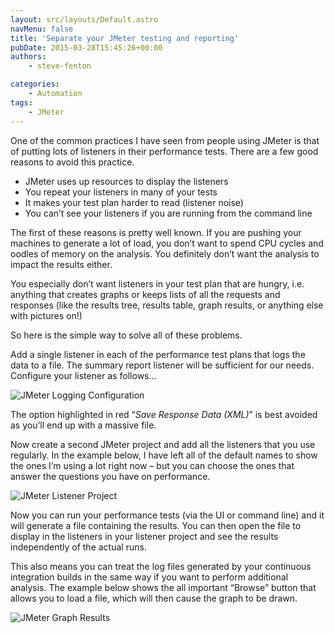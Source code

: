 ```yaml
---
layout: src/layouts/Default.astro
navMenu: false
title: 'Separate your JMeter testing and reporting'
pubDate: 2015-03-28T15:45:26+00:00
authors:
    - steve-fenton

categories:
    - Automation
tags:
    - JMeter
---
```


One of the common practices I have seen from people using JMeter is that of putting lots of listeners in their performance tests. There are a few good reasons to avoid this practice.

- JMeter uses up resources to display the listeners
- You repeat your listeners in many of your tests
- It makes your test plan harder to read (listener noise)
- You can’t see your listeners if you are running from the command line

The first of these reasons is pretty well known. If you are pushing your machines to generate a lot of load, you don’t want to spend CPU cycles and oodles of memory on the analysis. You definitely don’t want the analysis to impact the results either.

You especially don’t want listeners in your test plan that are hungry, i.e. anything that creates graphs or keeps lists of all the requests and responses (like the results tree, results table, graph results, or anything else with pictures on!)

So here is the simple way to solve all of these problems.

Add a single listener in each of the performance test plans that logs the data to a file. The summary report listener will be sufficient for our needs. Configure your listener as follows…

![JMeter Logging Configuration](/img/2015/07/jmeter-logging-configuration.png)

The option highlighted in red “*Save Response Data (XML)*” is best avoided as you’ll end up with a massive file.

Now create a second JMeter project and add all the listeners that you use regularly. In the example below, I have left all of the default names to show the ones I’m using a lot right now – but you can choose the ones that answer the questions you have on performance.

![JMeter Listener Project](/img/2015/07/jmeter-listener-project.png)

Now you can run your performance tests (via the UI or command line) and it will generate a file containing the results. You can then open the file to display in the listeners in your listener project and see the results independently of the actual runs.

This also means you can treat the log files generated by your continuous integration builds in the same way if you want to perform additional analysis. The example below shows the all important “Browse” button that allows you to load a file, which will then cause the graph to be drawn.

![JMeter Graph Results](/img/2015/07/jmeter-graph-results.png)